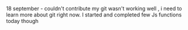 18 september - couldn't contribute my git wasn't working well , i need to learn more about git right now. I started and completed few Js functions today though

